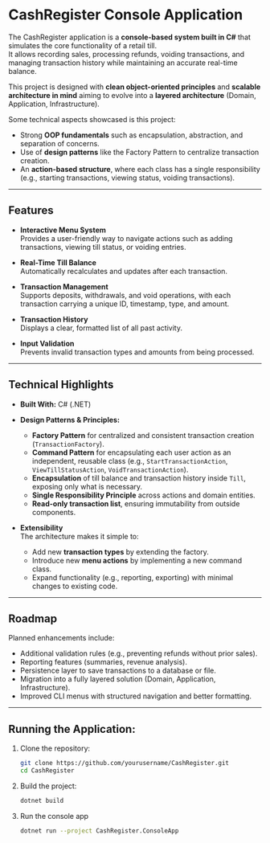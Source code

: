 # CashRegister Console Application  

The CashRegister application is a **console-based system built in C#** that simulates the core functionality of a retail till.  
It allows recording sales, processing refunds, voiding transactions, and managing transaction history while maintaining an accurate real-time balance.  

This project is designed with **clean object-oriented principles** and **scalable architecture in mind** aiming to evolve into a **layered architecture** (Domain, Application, Infrastructure).  

Some technical aspects showcased is this project:
- Strong **OOP fundamentals** such as encapsulation, abstraction, and separation of concerns.  
- Use of **design patterns** like the Factory Pattern to centralize transaction creation.  
- An **action-based structure**, where each class has a single responsibility (e.g., starting transactions, viewing status, voiding transactions). 

---

## Features  

- **Interactive Menu System**  
  Provides a user-friendly way to navigate actions such as adding transactions, viewing till status, or voiding entries.  

- **Real-Time Till Balance**  
  Automatically recalculates and updates after each transaction.  

- **Transaction Management**  
  Supports deposits, withdrawals, and void operations, with each transaction carrying a unique ID, timestamp, type, and amount.  

- **Transaction History**  
  Displays a clear, formatted list of all past activity.  

- **Input Validation**  
  Prevents invalid transaction types and amounts from being processed.  

---

## Technical Highlights  

- **Built With:** C# (.NET)  

- **Design Patterns & Principles:**  
  - **Factory Pattern** for centralized and consistent transaction creation (`TransactionFactory`).  
  - **Command Pattern** for encapsulating each user action as an independent, reusable class (e.g., `StartTransactionAction`, `ViewTillStatusAction`, `VoidTransactionAction`).  
  - **Encapsulation** of till balance and transaction history inside `Till`, exposing only what is necessary.  
  - **Single Responsibility Principle** across actions and domain entities.  
  - **Read-only transaction list**, ensuring immutability from outside components.  

- **Extensibility**  
  The architecture makes it simple to:  
  - Add new **transaction types** by extending the factory.  
  - Introduce new **menu actions** by implementing a new command class.  
  - Expand functionality (e.g., reporting, exporting) with minimal changes to existing code.  

---

## Roadmap  

Planned enhancements include:  
- Additional validation rules (e.g., preventing refunds without prior sales).  
- Reporting features (summaries, revenue analysis).  
- Persistence layer to save transactions to a database or file.  
- Migration into a fully layered solution (Domain, Application, Infrastructure).  
- Improved CLI menus with structured navigation and better formatting.  

---

## Running the Application:  

1. Clone the repository:  
   ```bash
   git clone https://github.com/yourusername/CashRegister.git
   cd CashRegister

2. Build the project:   
   ```bash
   dotnet build

3. Run the console app    
   ```bash
   dotnet run --project CashRegister.ConsoleApp

